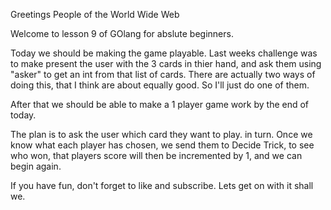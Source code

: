 Greetings People of the World Wide Web

Welcome to lesson 9 of GOlang for abslute beginners.

Today we should be making the game playable. Last weeks challenge was to make present the user with the 3 cards in thier hand, and ask them using "asker" to get an int from that list of cards. There are actually two ways of doing this, that I think are about equally good. So I'll just do one of them.

After that we should be able to make a 1 player game work by the end of today.

The plan is to ask the user which card they want to play. in turn. Once we know what each player has chosen, we send them to Decide Trick, to see who won, that players score will then be incremented by 1, and we can begin again.

If you have fun, don't forget to like and subscribe. Lets get on with it shall we.
